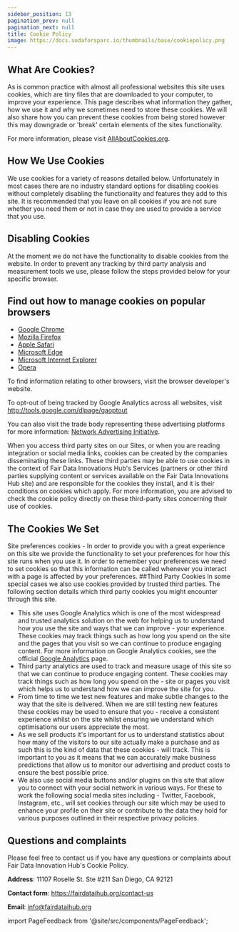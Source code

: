 ```yaml
---
sidebar_position: 13
pagination_prev: null
pagination_next: null
title: Cookie Policy
image: https://docs.sodaforsparc.io/thumbnails/base/cookiepolicy.png
---
```


## What Are Cookies?

As is common practice with almost all professional websites this site uses cookies, which are tiny files that are downloaded to your computer, to improve your experience. This page describes what information they gather, how we use it and why we sometimes need to store these cookies. We will also share how you can prevent these cookies from being stored however this may downgrade or 'break' certain elements of the sites functionality.

For more information, please visit [AllAboutCookies.org](https://www.allaboutcookies.org/).

## How We Use Cookies

We use cookies for a variety of reasons detailed below. Unfortunately in most cases there are no industry standard options for disabling cookies without completely disabling the functionality and features they add to this site. It is recommended that you leave on all cookies if you are not sure whether you need them or not in case they are used to provide a service that you use.

## Disabling Cookies

At the moment we do not have the functionality to disable cookies from the website. In order to prevent any tracking by third party analysis and measurement tools we use, please follow the steps provided below for your specific browser.

## Find out how to manage cookies on popular browsers

- [Google Chrome](https://support.google.com/accounts/answer/61416)
- [Mozilla Firefox](https://support.mozilla.org/en-US/kb/enable-and-disable-cookies-website-preferences)
- [Apple Safari](https://support.apple.com/en-gb/guide/safari/sfri11471/mac)
- [Microsoft Edge](https://support.microsoft.com/sr-latn-rs/help/4468242/microsoft-edge-browsing-data-and-privacy-microsoft-privacy)
- [Microsoft Internet Explorer](https://support.microsoft.com/en-gb/help/17442/windows-internet-explorer-delete-manage-cookies)
- [Opera](https://help.opera.com/en/latest/web-preferences/#cookies)

To find information relating to other browsers, visit the browser developer's website.

To opt-out of being tracked by Google Analytics across all websites, visit http://tools.google.com/dlpage/gaoptout

You can also visit the trade body representing these advertising platforms for more information: [Network Advertising Initiative](https://www.networkadvertising.org/choices/;).

When you access third party sites on our Sites, or when you are reading integration or social media links, cookies can be created by the companies disseminating these links. These third parties may be able to use cookies in the context of Fair Data Innovations Hub's Services (partners or other third parties supplying content or services available on the Fair Data Innovations Hub site) and are responsible for the cookies they install, and it is their conditions on cookies which apply. For more information, you are advised to check the cookie policy directly on these third-party sites concerning their use of cookies.

## The Cookies We Set

Site preferences cookies - In order to provide you with a great experience on this site we provide the functionality to set your preferences for how this site runs when you use it. In order to remember your preferences we need to set cookies so that this information can be called whenever you interact with a page is affected by your preferences.
##Third Party Cookies
In some special cases we also use cookies provided by trusted third parties. The following section details which third party cookies you might encounter through this site.

- This site uses Google Analytics which is one of the most widespread and trusted analytics solution on the web for helping us to understand how you use the site and ways that we can improve - your experience. These cookies may track things such as how long you spend on the site and the pages that you visit so we can continue to produce engaging content. For more information on Google Analytics cookies, see the official [Google Analytics](https://policies.google.com/privacy?hl=en-US) page.
- Third party analytics are used to track and measure usage of this site so that we can continue to produce engaging content. These cookies may track things such as how long you spend on the - site or pages you visit which helps us to understand how we can improve the site for you.
- From time to time we test new features and make subtle changes to the way that the site is delivered. When we are still testing new features these cookies may be used to ensure that you - receive a consistent experience whilst on the site whilst ensuring we understand which optimisations our users appreciate the most.
- As we sell products it's important for us to understand statistics about how many of the visitors to our site actually make a purchase and as such this is the kind of data that these cookies - will track. This is important to you as it means that we can accurately make business predictions that allow us to monitor our advertising and product costs to ensure the best possible price.
- We also use social media buttons and/or plugins on this site that allow you to connect with your social network in various ways. For these to work the following social media sites including - Twitter, Facebook, Instagram, etc., will set cookies through our site which may be used to enhance your profile on their site or contribute to the data they hold for various purposes outlined in their respective privacy policies.

## Questions and complaints

Please feel free to contact us if you have any questions or complaints about Fair Data Innovation Hub's Cookie Policy.

**Address**: 11107 Roselle St. Ste #211 San Diego, CA 92121

**Contact form**: https://fairdataihub.org/contact-us

**Email**: info@fairdataihub.org

import PageFeedback from '@site/src/components/PageFeedback';

<PageFeedback />

